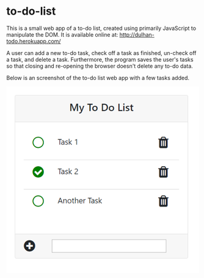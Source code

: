 # to-do-list

This is a small web app of a to-do list, created using primarily JavaScript to manipulate the DOM. It is available online at: http://dulhan-todo.herokuapp.com/

A user can add a new to-do task, check off a task as finished, un-check off a task, and delete a task. Furthermore, the program saves the user's tasks so that closing and re-opening the browser doesn't delete any to-do data.

Below is an screenshot of the to-do list web app with a few tasks added.

![](images/to_do_list_image.png)

